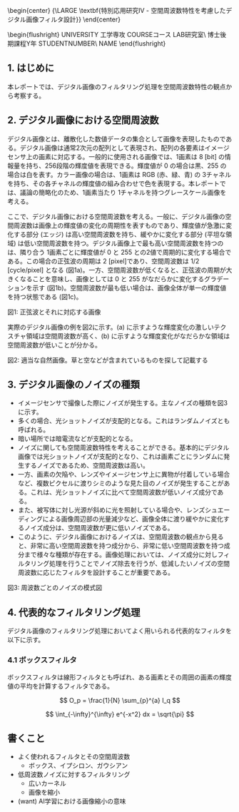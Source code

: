 \begin{center}
{\LARGE \textbf{特別応用研究Ⅳ - 空間周波数特性を考慮したデジタル画像フィルタ設計}}
\end{center}

\begin{flushright}
UNIVERSITY 工学専攻 COURSEコース LAB研究室\\
博士後期課程Y年 STUDENTNUMBER\\
NAME
\end{flushright}

## 1. はじめに

本レポートでは、デジタル画像のフィルタリング処理を空間周波数特性の観点から考察する。

## 2. デジタル画像における空間周波数

デジタル画像とは、離散化した数値データの集合として画像を表現したものである。デジタル画像は通常2次元の配列として表現され、配列の各要素はイメージセンサ上の画素に対応する。一般的に使用される画像では、1画素は 8 [bit] の情報量を持ち、256段階の輝度値を表現できる。輝度値が 0 の場合は黒、255 の場合は白を表す。カラー画像の場合は、1画素は RGB (赤、緑、青) の 3チャネルを持ち、その各チャネルの輝度値の組み合わせで色を表現する。本レポートでは、議論の簡略化のため、1画素当たり 1チャネルを持つグレースケール画像を考える。

ここで、デジタル画像における空間周波数を考える。一般に、デジタル画像の空間周波数は画像上の輝度値の変化の周期性を表すものであり、輝度値が急激に変化する部分 (エッジ) は高い空間周波数を持ち、緩やかに変化する部分 (平坦な領域) は低い空間周波数を持つ。デジタル画像上で最も高い空間周波数を持つのは、隣り合う 1画素ごとに輝度値が 0 と 255 との2値で周期的に変化する場合である。この場合の正弦波の周期は 2 [pixel]であり、空間周波数は 1/2 [cycle/pixel] となる (図1a)。一方、空間周波数が低くなると、正弦波の周期が大きくなることを意味し、画像としては 0 と 255 がなだらかに変化するグラデーションを示す (図1b)。空間周波数が最も低い場合は、画像全体が単一の輝度値を持つ状態である (図1c)。

図1: 正弦波とそれに対応する画像

実際のデジタル画像の例を図2に示す。(a) に示すような輝度変化の激しいテクスチャ領域は空間周波数が高く、(b) に示すような輝度変化がなだらかな領域は空間周波数が低いことが分かる。

図2: 適当な自然画像。草と空などが含まれているものを探して記載する

## 3. デジタル画像のノイズの種類

- イメージセンサで撮像した際にノイズが発生する。主なノイズの種類を図3に示す。
- 多くの場合、光ショットノイズが支配的となる。これはランダムノイズとも呼ばれる。
- 暗い場所では暗電流などが支配的となる。
- ノイズに関しても空間周波数特性を考えることができる。基本的にデジタル画像では光ショットノイズが支配的となり、これは画素ごとにランダムに発生するノイズであるため、空間周波数は高い。
- 一方、画素の欠陥や、レンズやイメージセンサ上に異物が付着している場合など、複数ピクセルに渡りシミのような見た目のノイズが発生することがある。これは、光ショットノイズに比べて空間周波数が低いノイズ成分である。
- また、被写体に対し光源が斜めに光を照射している場合や、レンズシュエーディングによる画像周辺部の光量減少など、画像全体に渡り緩やかに変化するノイズ成分は、空間周波数が更に低いノイズである。
- このように、デジタル画像におけるノイズは、空間周波数の観点から見ると、非常に高い空間周波数を持つ成分から、非常に低い空間周波数を持つ成分まで様々な種類が存在する。画像処理においては、ノイズ成分に対しフィルタリング処理を行うことでノイズ除去を行うが、低減したいノイズの空間周波数に応じたフィルタを設計することが重要である。

図3: 周波数ごとのノイズの模式図

## 4. 代表的なフィルタリング処理

デジタル画像のフィルタリング処理においてよく用いられる代表的なフィルタを以下に示す。

### 4.1 ボックスフィルタ

ボックスフィルタは線形フィルタとも呼ばれ、ある画素とその周囲の画素の輝度値の平均を計算するフィルタである。

$$
O_p = \frac{1}{N} \sum_{p}^{a} I_q
$$

$$
\int_{-\infty}^{\infty} e^{-x^2} dx = \sqrt{\pi}
$$



## 書くこと

- よく使われるフィルタとその空間周波数
  - ボックス、イプシロン、ガウシアン
- 低周波数ノイズに対するフィルタリング
  - 広いカーネル
  - 画像を縮小
- (want) AI学習における画像縮小の意味
